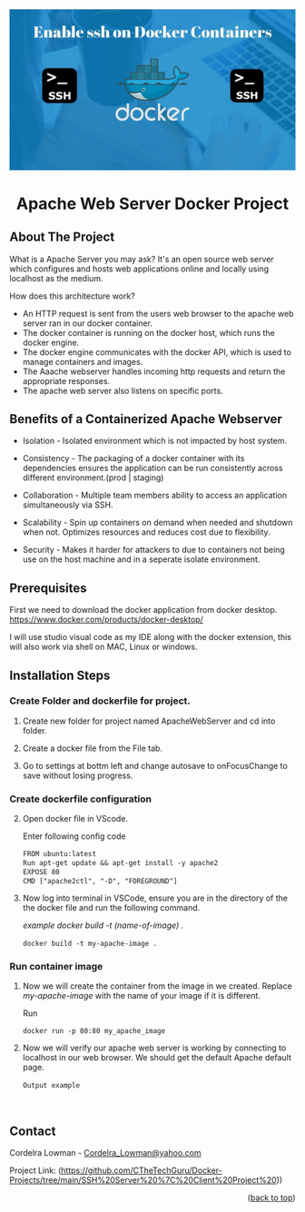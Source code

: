 ![img](https://github.com/CTheTechGuru/Docker-Projects/blob/main/SSH%20Server%20%7C%20Client%20Project%20/Images/maxresdefault.jpg?raw=true)
<h1 align="center">Apache Web Server Docker Project</h3>




<!-- PROJECT Details-->
## About The Project
What is a Apache Server you may ask? 
It's an open source web server which configures and hosts web applications online and locally using localhost as the medium.

How does this architecture work?
* An HTTP request is sent from the users web browser to the apache web server ran in our docker container.
* The docker container is running on the docker host, which runs the docker engine.
* The docker engine communicates with the docker API, which is used to manage containers and images. 
* The Aaache webserver handles incoming http requests and return the appropriate responses. 
* The apache web server also listens on specific ports. 


<!-- Benefits -->


## Benefits of a Containerized Apache Webserver 
* Isolation - Isolated environment which is not impacted by host system. 

* Consistency - The packaging of a docker container with its dependencies ensures the application can be run consistently across different environment.(prod | staging)

* Collaboration - Multiple team members ability to access an application simultaneously via SSH.

* Scalability - Spin up containers on demand when needed and shutdown when not. Optimizes resources and reduces cost due to flexibility.  

* Security - Makes it harder for attackers to due to containers not being use on the host machine and in a seperate isolate environment. 


## Prerequisites

First we need to download the docker application from docker desktop. https://www.docker.com/products/docker-desktop/

I will use studio visual code as my IDE along with the docker extension, this will also work via shell on MAC, Linux or windows.




## Installation Steps
### Create Folder and dockerfile for project.

1. Create new folder for project named ApacheWebServer and cd into folder. 

2. Create a docker file from the File tab.
   ![]()

2. Go to settings at bottm left and change autosave to onFocusChange to save without losing progress.

### Create dockerfile configuration 
2. Open docker file in VScode. 

    Enter following config code
    ```
    FROM ubuntu:latest
    Run apt-get update && apt-get install -y apache2
    EXPOSE 80
    CMD ["apache2ctl", "-D", "FOREGROUND"] 
    ```
3. Now log into terminal in VSCode, ensure you are in the directory of the 
    the docker file and run the following command. 
    
    *example docker build -t (name-of-image) .*

    ``` docker build -t my-apache-image . ```

### Run container image
1. Now we will create the container from the image in we created. 
   Replace   _my-apache-image_ with the name of your image if it is different. 
   
    Run
    
    ```
    docker run -p 80:80 my_apache_image
    ```

3. Now we will verify our apache web server is working by connecting to 
    localhost in our web browser. We should get the default Apache default page. 

    ```Output example```

    ![]()
<!-- CONTACT -->
## Contact

Cordelra Lowman - Cordelra_Lowman@yahoo.com

Project Link: (https://github.com/CTheTechGuru/Docker-Projects/tree/main/SSH%20Server%20%7C%20Client%20Project%20))

<p align="right">(<a href="#readme-top">back to top</a>)</p>






<!-- MARKDOWN LINKS & IMAGES -->
<!-- https://www.markdownguide.org/basic-syntax/#reference-style-links -->
[contributors-shield]: https://img.shields.io/github/contributors/github_username/repo_name.svg?style=for-the-badge
[contributors-url]: https://github.com/github_username/repo_name/graphs/contributors
[forks-shield]: https://img.shields.io/github/forks/github_username/repo_name.svg?style=for-the-badge
[forks-url]: https://github.com/github_username/repo_name/network/members
[stars-shield]: https://img.shields.io/github/stars/github_username/repo_name.svg?style=for-the-badge
[stars-url]: https://github.com/github_username/repo_name/stargazers
[issues-shield]: https://img.shields.io/github/issues/github_username/repo_name.svg?style=for-the-badge
[issues-url]: https://github.com/github_username/repo_name/issues
[license-shield]: https://img.shields.io/github/license/github_username/repo_name.svg?style=for-the-badge
[license-url]: https://github.com/github_username/repo_name/blob/master/LICENSE.txt
[linkedin-shield]: https://img.shields.io/badge/-LinkedIn-black.svg?style=for-the-badge&logo=linkedin&colorB=555
[linkedin-url]: https://linkedin.com/in/linkedin_username
[product-screenshot]: images/screenshot.png
[Next.js]: https://img.shields.io/badge/next.js-000000?style=for-the-badge&logo=nextdotjs&logoColor=white
[Next-url]: https://nextjs.org/
[React.js]: https://img.shields.io/badge/React-20232A?style=for-the-badge&logo=react&logoColor=61DAFB
[React-url]: https://reactjs.org/
[Vue.js]: https://img.shields.io/badge/Vue.js-35495E?style=for-the-badge&logo=vuedotjs&logoColor=4FC08D
[Vue-url]: https://vuejs.org/
[Angular.io]: https://img.shields.io/badge/Angular-DD0031?style=for-the-badge&logo=angular&logoColor=white
[Angular-url]: https://angular.io/
[Svelte.dev]: https://img.shields.io/badge/Svelte-4A4A55?style=for-the-badge&logo=svelte&logoColor=FF3E00
[Svelte-url]: https://svelte.dev/
[Laravel.com]: https://img.shields.io/badge/Laravel-FF2D20?style=for-the-badge&logo=laravel&logoColor=white
[Laravel-url]: https://laravel.com
[Bootstrap.com]: https://img.shields.io/badge/Bootstrap-563D7C?style=for-the-badge&logo=bootstrap&logoColor=white
[Bootstrap-url]: https://getbootstrap.com
[JQuery.com]: https://img.shields.io/badge/jQuery-0769AD?style=for-the-badge&logo=jquery&logoColor=white
[JQuery-url]: https://jquery.com 
